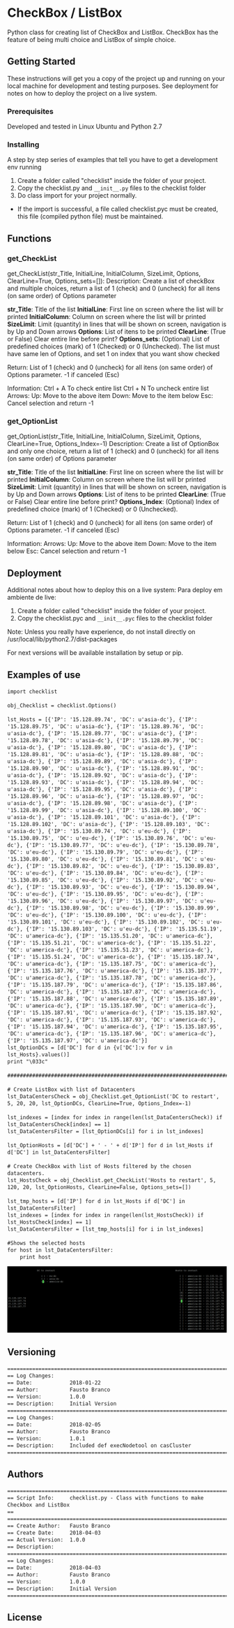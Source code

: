 # CheckBox / ListBox

Python class for creating list of CheckBox and ListBox.
CheckBox has the feature of being multi choice and ListBox of simple choice.

## Getting Started

These instructions will get you a copy of the project up and running on your local machine for development and testing purposes. See deployment for notes on how to deploy the project on a live system.

### Prerequisites

Developed and tested in Linux Ubuntu and Python 2.7


### Installing

A step by step series of examples that tell you have to get a development env running

1. Create a folder called "checklist" inside the folder of your project.
2. Copy the checklist.py and `__init__.py` files to the checklist folder
3. Do class import for your project normally.

* If the import is successful, a file called checklist.pyc must be created, this file (compiled python file) must be maintained.

## Functions

### get_CheckList

get_CheckList(str_Title, InitialLine, InitialColumn, SizeLimit, Options, ClearLine=True, Options_sets=[]):
Description: Create a list of checkBox and multiple choices, return a list of 1 (check) and 0 (uncheck) for all itens (on same order) of Options parameter

**str_Title**: Title of the list
**InitialLine**: First line on screen where the list will br printed
**InitialColumn**: Column on screen where the list will br printed 
**SizeLimit**: Limit (quantity) in lines that will be shown on screen, navigation is by Up and Down arrows
**Options**: List of itens to be printed
**ClearLine**: (True or False) Clear entire line before print?
**Options_sets**: (Optional) List of predefined choices (mark) of 1 (Checked) or 0 (Unchecked). The list must have same len of Options, and set 1 on index that you want show checked

Return: List of 1 (check) and 0 (uncheck) for all itens (on same order) of Options parameter. -1 if canceled (Esc)

Information:
Ctrl + A To check entire list
Ctrl + N To uncheck entire list
Arrows:
    Up: Move to the above item
    Down: Move to the item below
    Esc: Cancel selection and return -1
    

### get_OptionList

get_OptionList(str_Title, InitialLine, InitialColumn, SizeLimit, Options, ClearLine=True, Options_Index=-1)
Description: Create a list of OptionBox and only one choice, return a list of 1 (check) and 0 (uncheck) for all itens (on same order) of Options parameter

**str_Title**: Title of the list
**InitialLine**: First line on screen where the list will br printed
**InitialColumn**: Column on screen where the list will br printed 
**SizeLimit**: Limit (quantity) in lines that will be shown on screen, navigation is by Up and Down arrows
**Options**: List of itens to be printed
**ClearLine**: (True or False) Clear entire line before print?
**Options_Index**: (Optional) Index of predefined choice (mark) of 1 (Checked) or 0 (Unchecked). 

Return: List of 1 (check) and 0 (uncheck) for all itens (on same order) of Options parameter. -1 if canceled (Esc)

Information:
Arrows:
    Up: Move to the above item
    Down: Move to the item below
    Esc: Cancel selection and return -1

## Deployment

Additional notes about how to deploy this on a live system:
Para deploy em ambiente de live:
1) Create a folder called "checklist" inside the folder of your project.
2) Copy the checklist.pyc and `__init__.pyc` files to the checklist folder

Note: Unless you really have experience, do not install directly on /usr/local/lib/python2.7/dist-packages

For next versions will be available installation by setup or pip.

## Examples of use

```
import checklist

obj_Checklist = checklist.Options()

lst_Hosts = [{'IP': '15.128.89.74', 'DC': u'asia-dc'}, {'IP': '15.128.89.75', 'DC': u'asia-dc'}, {'IP': '15.128.89.76', 'DC': u'asia-dc'}, {'IP': '15.128.89.77', 'DC': u'asia-dc'}, {'IP': '15.128.89.78', 'DC': u'asia-dc'}, {'IP': '15.128.89.79', 'DC': u'asia-dc'}, {'IP': '15.128.89.80', 'DC': u'asia-dc'}, {'IP': '15.128.89.81', 'DC': u'asia-dc'}, {'IP': '15.128.89.88', 'DC': u'asia-dc'}, {'IP': '15.128.89.89', 'DC': u'asia-dc'}, {'IP': '15.128.89.90', 'DC': u'asia-dc'}, {'IP': '15.128.89.91', 'DC': u'asia-dc'}, {'IP': '15.128.89.92', 'DC': u'asia-dc'}, {'IP': '15.128.89.93', 'DC': u'asia-dc'}, {'IP': '15.128.89.94', 'DC': u'asia-dc'}, {'IP': '15.128.89.95', 'DC': u'asia-dc'}, {'IP': '15.128.89.96', 'DC': u'asia-dc'}, {'IP': '15.128.89.97', 'DC': u'asia-dc'}, {'IP': '15.128.89.98', 'DC': u'asia-dc'}, {'IP': '15.128.89.99', 'DC': u'asia-dc'}, {'IP': '15.128.89.100', 'DC': u'asia-dc'}, {'IP': '15.128.89.101', 'DC': u'asia-dc'}, {'IP': '15.128.89.102', 'DC': u'asia-dc'}, {'IP': '15.128.89.103', 'DC': u'asia-dc'}, {'IP': '15.130.89.74', 'DC': u'eu-dc'}, {'IP': '15.130.89.75', 'DC': u'eu-dc'}, {'IP': '15.130.89.76', 'DC': u'eu-dc'}, {'IP': '15.130.89.77', 'DC': u'eu-dc'}, {'IP': '15.130.89.78', 'DC': u'eu-dc'}, {'IP': '15.130.89.79', 'DC': u'eu-dc'}, {'IP': '15.130.89.80', 'DC': u'eu-dc'}, {'IP': '15.130.89.81', 'DC': u'eu-dc'}, {'IP': '15.130.89.82', 'DC': u'eu-dc'}, {'IP': '15.130.89.83', 'DC': u'eu-dc'}, {'IP': '15.130.89.84', 'DC': u'eu-dc'}, {'IP': '15.130.89.85', 'DC': u'eu-dc'}, {'IP': '15.130.89.92', 'DC': u'eu-dc'}, {'IP': '15.130.89.93', 'DC': u'eu-dc'}, {'IP': '15.130.89.94', 'DC': u'eu-dc'}, {'IP': '15.130.89.95', 'DC': u'eu-dc'}, {'IP': '15.130.89.96', 'DC': u'eu-dc'}, {'IP': '15.130.89.97', 'DC': u'eu-dc'}, {'IP': '15.130.89.98', 'DC': u'eu-dc'}, {'IP': '15.130.89.99', 'DC': u'eu-dc'}, {'IP': '15.130.89.100', 'DC': u'eu-dc'}, {'IP': '15.130.89.101', 'DC': u'eu-dc'}, {'IP': '15.130.89.102', 'DC': u'eu-dc'}, {'IP': '15.130.89.103', 'DC': u'eu-dc'}, {'IP': '15.135.51.19', 'DC': u'america-dc'}, {'IP': '15.135.51.20', 'DC': u'america-dc'}, {'IP': '15.135.51.21', 'DC': u'america-dc'}, {'IP': '15.135.51.22', 'DC': u'america-dc'}, {'IP': '15.135.51.23', 'DC': u'america-dc'}, {'IP': '15.135.51.24', 'DC': u'america-dc'}, {'IP': '15.135.187.74', 'DC': u'america-dc'}, {'IP': '15.135.187.75', 'DC': u'america-dc'}, {'IP': '15.135.187.76', 'DC': u'america-dc'}, {'IP': '15.135.187.77', 'DC': u'america-dc'}, {'IP': '15.135.187.78', 'DC': u'america-dc'}, {'IP': '15.135.187.79', 'DC': u'america-dc'}, {'IP': '15.135.187.86', 'DC': u'america-dc'}, {'IP': '15.135.187.87', 'DC': u'america-dc'}, {'IP': '15.135.187.88', 'DC': u'america-dc'}, {'IP': '15.135.187.89', 'DC': u'america-dc'}, {'IP': '15.135.187.90', 'DC': u'america-dc'}, {'IP': '15.135.187.91', 'DC': u'america-dc'}, {'IP': '15.135.187.92', 'DC': u'america-dc'}, {'IP': '15.135.187.93', 'DC': u'america-dc'}, {'IP': '15.135.187.94', 'DC': u'america-dc'}, {'IP': '15.135.187.95', 'DC': u'america-dc'}, {'IP': '15.135.187.96', 'DC': u'america-dc'}, {'IP': '15.135.187.97', 'DC': u'america-dc'}]
lst_OptionDCs = [d['DC'] for d in {v['DC']:v for v in lst_Hosts}.values()]        
print "\033c"

###################################################################################################################################

# Create ListBox with list of Datacenters
lst_DataCentersCheck = obj_Checklist.get_OptionList('DC to restart', 5, 20, 20, lst_OptionDCs, ClearLine=True, Options_Index=-1)

lst_indexes = [index for index in range(len(lst_DataCentersCheck)) if lst_DataCentersCheck[index] == 1]
lst_DataCentersFilter = [lst_OptionDCs[i] for i in lst_indexes]

lst_OptionHosts = [d['DC'] + ' - ' + d['IP'] for d in lst_Hosts if d['DC'] in lst_DataCentersFilter]

# Create CheckBox with list of Hosts filtered by the chosen datacenters.
lst_HostsCheck = obj_Checklist.get_CheckList('Hosts to restart', 5, 120, 20, lst_OptionHosts, ClearLine=False, Options_sets=[])
   
lst_tmp_hosts = [d['IP'] for d in lst_Hosts if d['DC'] in lst_DataCentersFilter]
lst_indexes = [index for index in range(len(lst_HostsCheck)) if lst_HostsCheck[index] == 1]
lst_DataCentersFilter = [lst_tmp_hosts[i] for i in lst_indexes]

#Shows the selected hosts 
for host in lst_DataCentersFilter:
    print host
```
[![](https://github.com/faustobranco/checkbox/blob/master/Capture.PNG)](https://github.com/faustobranco/checkbox/blob/master/Capture.PNG)

## Versioning
```
=======================================================================================
== Log Changes: 
== Date:            2018-01-22
== Author:          Fausto Branco
== Version:         1.0.0
== Description:     Initial Version
=======================================================================================
== Log Changes: 
== Date:            2018-02-05
== Author:          Fausto Branco
== Version:         1.0.1
== Description:     Included def execNodetool on casCluster
=======================================================================================
```
## Authors
```
=======================================================================================
== Script Info:		checklist.py - Class with functions to make Checkbox and ListBox
==
=======================================================================================
== Create Author:	Fausto Branco
== Create Date:		2018-04-03
== Actual Version:  1.0.0
== Description:		
=======================================================================================
== Log Changes:
== Date:            2018-04-03
== Author:          Fausto Branco
== Version:         1.0.0
== Description:     Initial Version
=======================================================================================
```
## License



